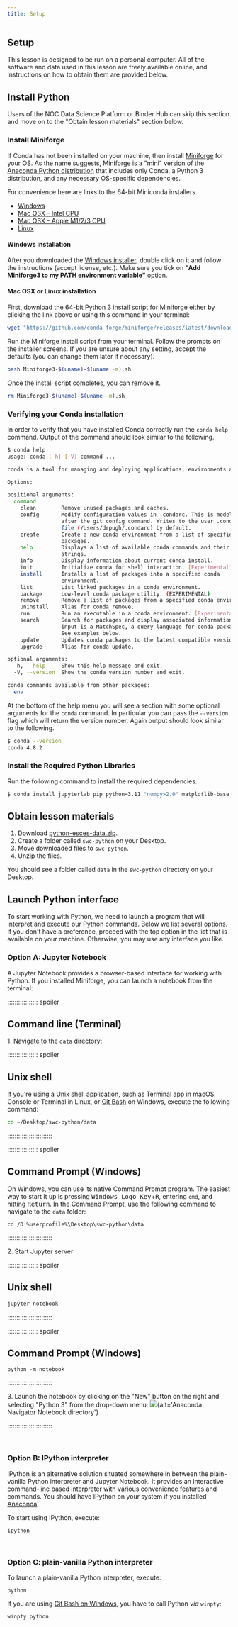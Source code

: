 ```yaml
---
title: Setup
---
```


## Setup

This lesson is designed to be run on a personal computer.
All of the software and data used in this lesson are freely available online,
and instructions on how to obtain them are provided below.

## Install Python

Users of the NOC Data Science Platform or Binder Hub can skip this section and move on to the "Obtain lesson materials" section below.

### Install Miniforge

If Conda has not been installed on your machine, then install [Miniforge](https://conda-forge.org/download/) for your OS. As the name
suggests, Miniforge is a "mini" version of the
[Anaconda Python distribution](https://www.anaconda.com/download) that includes only Conda, a
Python 3 distribution, and any necessary OS-specific dependencies.

For convenience here are links to the 64-bit Miniconda installers.

* [Windows](https://github.com/conda-forge/miniforge/releases/latest/download/Miniforge3-Windows-x86_64.exe)
* [Mac OSX - Intel CPU](https://github.com/conda-forge/miniforge/releases/latest/download/Miniforge3-MacOSX-x86_64.sh)
* [Mac OSX - Apple M1/2/3 CPU](https://github.com/conda-forge/miniforge/releases/latest/download/Miniforge3-MacOSX-arm64.sh)
* [Linux](https://github.com/conda-forge/miniforge/releases/latest/download/Miniforge3-Linux-x86_64.sh)


#### Windows installation

After you downloaded the [Windows installer](https://github.com/conda-forge/miniforge/releases/latest/download/Miniforge3-Windows-x86_64.exe), double click on it and follow the instructions (accept license, etc.).
Make sure you tick on **"Add Miniforge3 to my PATH environment variable"** option.

#### Mac OSX or Linux installation

First, download the 64-bit Python 3 install script for Miniforge
either by clicking the link above or using this command in your terminal:

```bash
wget "https://github.com/conda-forge/miniforge/releases/latest/download/Miniforge3-$(uname)-$(uname -m).sh"
```

Run the Miniforge install script from your terminal. Follow the prompts on the installer screens. If you are unsure
about any setting, accept the defaults (you can change them later if necessary).

```bash
bash Miniforge3-$(uname)-$(uname -m).sh
```

Once the install script completes, you can remove it.

```bash
rm Miniforge3-$(uname)-$(uname -m).sh
```


### Verifying your Conda installation

In order to verify that you have installed Conda correctly run the `conda help` command. Output
of the command should look similar to the following.

```bash
$ conda help
usage: conda [-h] [-V] command ...

conda is a tool for managing and deploying applications, environments and packages.

Options:

positional arguments:
  command
    clean        Remove unused packages and caches.
    config       Modify configuration values in .condarc. This is modeled
                 after the git config command. Writes to the user .condarc
                 file (/Users/drpugh/.condarc) by default.
    create       Create a new conda environment from a list of specified
                 packages.
    help         Displays a list of available conda commands and their help
                 strings.
    info         Display information about current conda install.
    init         Initialize conda for shell interaction. [Experimental]
    install      Installs a list of packages into a specified conda
                 environment.
    list         List linked packages in a conda environment.
    package      Low-level conda package utility. (EXPERIMENTAL)
    remove       Remove a list of packages from a specified conda environment.
    uninstall    Alias for conda remove.
    run          Run an executable in a conda environment. [Experimental]
    search       Search for packages and display associated information. The
                 input is a MatchSpec, a query language for conda packages.
                 See examples below.
    update       Updates conda packages to the latest compatible version.
    upgrade      Alias for conda update.

optional arguments:
  -h, --help     Show this help message and exit.
  -V, --version  Show the conda version number and exit.

conda commands available from other packages:
  env
```

At the bottom of the help menu you will see a section with some optional arguments for the
`conda` command. In particular you can pass the `--version` flag which will return the version
number. Again output should look similar to the following.

```bash
$ conda --version
conda 4.8.2
```


### Install the Required Python Libraries

Run the following command to install the required dependencies.
```bash
$ conda install jupyterlab pip python=3.11 "numpy>2.0" matplotlib-base matplotlib-inline netcdf4
```


## Obtain lesson materials

1. Download [python-esces-data.zip][zipfile1].
2. Create a folder called `swc-python` on your Desktop.
3. Move downloaded files to `swc-python`.
4. Unzip the files.

You should see a folder called `data` in the `swc-python` directory on your
Desktop.


## Launch Python interface

To start working with Python, we need to launch a program that will interpret and execute our
Python commands. Below we list several options. If you don't have a preference, proceed with the
top option in the list that is available on your machine. Otherwise, you may use any interface
you like.


### Option A: Jupyter Notebook

A Jupyter Notebook provides a browser-based interface for working with Python.
If you installed Miniforge, you can launch a notebook from the terminal:


::::::::::::::::: spoiler

## Command line (Terminal)

1\. Navigate to the `data` directory:

::::::::::::::::: spoiler

## Unix shell

If you're using a Unix shell application, such as Terminal app in macOS, Console or Terminal
in Linux, or [Git Bash][gitbash] on Windows, execute the following command:

```bash
cd ~/Desktop/swc-python/data
```

:::::::::::::::::::::::::

::::::::::::::::: spoiler

## Command Prompt (Windows)

On Windows, you can use its native Command Prompt program.  The easiest way to start it up is
pressing <kbd>Windows Logo Key</kbd>\+<kbd>R</kbd>, entering `cmd`, and hitting
<kbd>Return</kbd>. In the Command Prompt, use the following command to navigate to
the `data` folder:

```source
cd /D %userprofile%\Desktop\swc-python\data
```

:::::::::::::::::::::::::

2\. Start Jupyter server

::::::::::::::::: spoiler

## Unix shell

```bash
jupyter notebook
```

:::::::::::::::::::::::::


::::::::::::::::: spoiler

## Command Prompt (Windows)

```source
python -m notebook
```

:::::::::::::::::::::::::

3\. Launch the notebook by clicking on the "New" button on the right and selecting "Python 3"
from the drop-down menu:
![](fig/jupyter-notebook-launch-notebook2.png){alt='Anaconda Navigator Notebook directory'}

:::::::::::::::::::::::::

</br>

### Option B: IPython interpreter

IPython is an alternative solution situated somewhere in between the plain-vanilla Python
interpreter and Jupyter Notebook. It provides an interactive command-line based interpreter with
various convenience features and commands.  You should have IPython on your system if you installed
[Anaconda][anaconda-instructions].

To start using IPython, execute:
```source
ipython
```

</br>

### Option C: plain-vanilla Python interpreter

To launch a plain-vanilla Python interpreter, execute:
```source
python
```


If you are using [Git Bash on Windows][gitbash], you have to call Python _via_ `winpty`:
```source
winpty python
```

[anaconda-install]: https://docs.anaconda.com/anaconda/install
[anaconda-instructions]: https://carpentries.github.io/workshop-template/#python
[anaconda-website]: https://www.anaconda.com/
[gitbash]: https://gitforwindows.org
[zipfile1]: https://github.com/NOC-OI/python-novice-esces/raw/refs/heads/gh-pages/data/python-esces-data.zip
